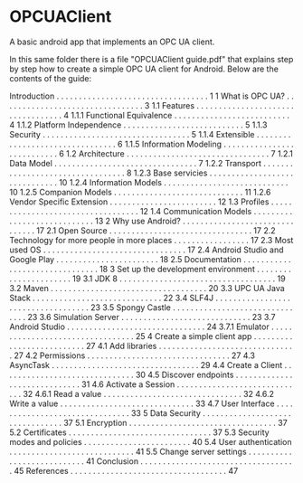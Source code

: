 # OPCUAClient
A basic android app that implements an OPC UA client.

In this same folder there is a file "OPCUAClient guide.pdf" that explains step by step how to create a simple OPC UA client for Android. 
Below are the contents of the guide:

Introduction . . . . . . . . . . . . . . . . . . . . . . . . . . . . . . . . . .  1
1 What is OPC UA? . . . . . . . . . . . . . . . . . . . . . . . . . . . . . . . . 3
1.1 Features . . . . . . . . . . . . . . . . . . . . . . . . . . . . . . . . . .  4
1.1.1 Functional Equivalence . . . . . . . . . . . . . . . . . . . . . . . . . .  4
1.1.2 Platform Independence . . . . . . . . . . . . . . . . . . . . . . . . . . . 5
1.1.3 Security . . . . . . . . . . . . . . . . . . . . . . . . . . . . . . . . .  5
1.1.4 Extensible . . . . . . . . . . . . . . . . . . . . . . . . . . . . . . . .  6
1.1.5 Information Modeling . . . . . . . . . . . . . . . . . . . . . . . . . . .  6
1.2 Architecture . . . . . . . . . . . . . . . . . . . . . . . . . . . . . . . .  7
1.2.1 Data Model . . . . . . . . . . . . . . . . . . . . . . . . . . . . . . . .  7
1.2.2 Transport . . . . . . . . . . . . . . . . . . . . . . . . . . . . . . . . . 8
1.2.3 Base servicies . . . . . . . . . . . . . . . . . . . . . . . . . . . . . . 10
1.2.4 Information Models . . . . . . . . . . . . . . . . . . . . . . . . . . . . 10
1.2.5 Companion Models . . . . . . . . . . . . . . . . . . . . . . . . . . . . . 11
1.2.6 Vendor Specific Extension . . . . . . . . . . . . . . . . . . . . . . . .  12
1.3 Profiles . . . . . . . . . . . . . . . . . . . . . . . . . . . . . . . . . . 12
1.4 Communication Models . . . . . . . . . . . . . . . . . . . . . . . . . . . . 13
2 Why use Android? . . . . . . . . . . . . . . . . . . . . . . . . . . . . . . . 17
2.1 Open Source . . . . . . . . . . . . . . . . . . . . . . . . . . . . . . . .  17
2.2 Technology for more people in more places . . . . . . . . . . . . . . . . .  17
2.3 Most used OS . . . . . . . . . . . . . . . . . . . . . . . . . . . . . . . . 17
2.4 Android Studio and Google Play . . . . . . . . . . . . . . . . . . . . . . . 18
2.5 Documentation . . . . . . . . . . . . . . . . . . . . . . . . . . . . . . .  18
3 Set up the development environment . . . . . . . . . . . . . . . . . . . . . . 19
3.1 JDK 8 . . . . . . . . . . . . . . . . . . . . . . . . . . . . . . . . . . .  19
3.2 Maven . . . . . . . . . . . . . . . . . . . . . . . . . . . . . . . . . . .  20
3.3 UPC UA Java Stack . . . . . . . . . . . . . . . . . . . . . . . . . . . . .  22
3.4 SLF4J . . . . . . . . . . . . . . . . . . . . . . . . . . . . . . . . . . .  23
3.5 Spongy Castle . . . . . . . . . . . . . . . . . . . . . . . . . . . . . . .  23
3.6 Simulation Server . . . . . . . . . . . . . . . . . . . . . . . . . . . . .  23
3.7 Android Studio . . . . . . . . . . . . . . . . . . . . . . . . . . . . . . . 24
3.7.1 Emulator . . . . . . . . . . . . . . . . . . . . . . . . . . . . . . . . . 25
4 Create a simple client app . . . . . . . . . . . . . . . . . . . . . . . . . . 27
4.1 Add libraries . . . . . . . . . . . . . . . . . . . . . . . . . . . . . . .  27
4.2 Permissions . . . . . . . . . . . . . . . . . . . . . . . . . . . . . . . .  27
4.3 AsyncTask . . . . . . . . . . . . . . . . . . . . . . . . . . . . . . . . .  29
4.4 Create a Client . . . . . . . . . . . . . . . . . . . . . . . . . . . . . .  30
4.5 Discover endpoints . . . . . . . . . . . . . . . . . . . . . . . . . . . . . 31
4.6 Activate a Session . . . . . . . . . . . . . . . . . . . . . . . . . . . . . 32
4.6.1 Read a value . . . . . . . . . . . . . . . . . . . . . . . . . . . . . . . 32
4.6.2 Write a value . . . . . . . . . . . . . . . . . . . . . . . . . . . . . .  33
4.7 User Interface . . . . . . . . . . . . . . . . . . . . . . . . . . . . . . . 33
5 Data Security . . . . . . . . . . . . . . . . . . . . . . . . . . . . . . . .  37
5.1 Encryption . . . . . . . . . . . . . . . . . . . . . . . . . . . . . . . . . 37
5.2 Certificates . . . . . . . . . . . . . . . . . . . . . . . . . . . . . . . . 37
5.3 Security modes and policies . . . . . . . . . . . . . . . . . . . . . . . .  40
5.4 User authentication . . . . . . . . . . . . . . . . . . . . . . . . . . . .  41
5.5 Change server settings . . . . . . . . . . . . . . . . . . . . . . . . . . . 41
Conclusion . . . . . . . . . . . . . . . . . . . . . . . . . . . . . . . . . . . 45
References . . . . . . . . . . . . . . . . . . . . . . . . . . . . . . . . . . . 47
